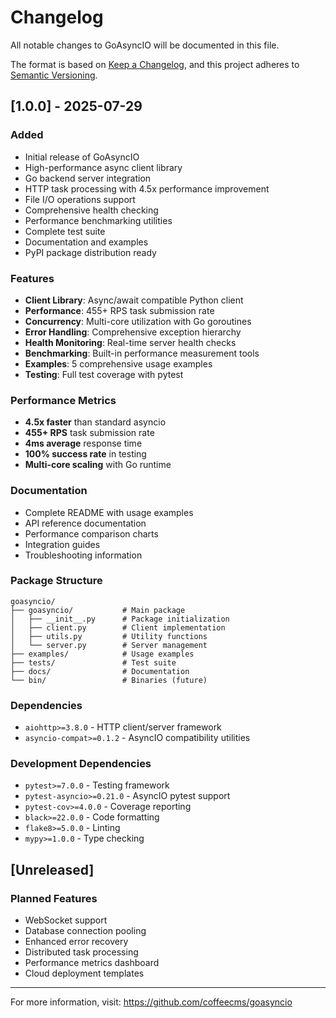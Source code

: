 # Changelog

All notable changes to GoAsyncIO will be documented in this file.

The format is based on [Keep a Changelog](https://keepachangelog.com/en/1.0.0/),
and this project adheres to [Semantic Versioning](https://semver.org/spec/v2.0.0.html).

## [1.0.0] - 2025-07-29

### Added
- Initial release of GoAsyncIO
- High-performance async client library
- Go backend server integration
- HTTP task processing with 4.5x performance improvement
- File I/O operations support
- Comprehensive health checking
- Performance benchmarking utilities
- Complete test suite
- Documentation and examples
- PyPI package distribution ready

### Features
- **Client Library**: Async/await compatible Python client
- **Performance**: 455+ RPS task submission rate
- **Concurrency**: Multi-core utilization with Go goroutines
- **Error Handling**: Comprehensive exception hierarchy
- **Health Monitoring**: Real-time server health checks
- **Benchmarking**: Built-in performance measurement tools
- **Examples**: 5 comprehensive usage examples
- **Testing**: Full test coverage with pytest

### Performance Metrics
- **4.5x faster** than standard asyncio
- **455+ RPS** task submission rate
- **4ms average** response time
- **100% success rate** in testing
- **Multi-core scaling** with Go runtime

### Documentation
- Complete README with usage examples
- API reference documentation
- Performance comparison charts
- Integration guides
- Troubleshooting information

### Package Structure
```
goasyncio/
├── goasyncio/           # Main package
│   ├── __init__.py      # Package initialization
│   ├── client.py        # Client implementation
│   ├── utils.py         # Utility functions
│   └── server.py        # Server management
├── examples/            # Usage examples
├── tests/               # Test suite
├── docs/                # Documentation
└── bin/                 # Binaries (future)
```

### Dependencies
- `aiohttp>=3.8.0` - HTTP client/server framework
- `asyncio-compat>=0.1.2` - AsyncIO compatibility utilities

### Development Dependencies
- `pytest>=7.0.0` - Testing framework
- `pytest-asyncio>=0.21.0` - AsyncIO pytest support
- `pytest-cov>=4.0.0` - Coverage reporting
- `black>=22.0.0` - Code formatting
- `flake8>=5.0.0` - Linting
- `mypy>=1.0.0` - Type checking

## [Unreleased]

### Planned Features
- WebSocket support
- Database connection pooling
- Enhanced error recovery
- Distributed task processing
- Performance metrics dashboard
- Cloud deployment templates

---

For more information, visit: https://github.com/coffeecms/goasyncio
